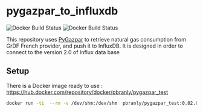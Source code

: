 # pygazpar_to_influxdb

![Docker Build Status](https://img.shields.io/docker/cloud/automated/jeoffrey54/pygazpar_to_influxdb.svg) ![Docker Build Status](https://img.shields.io/docker/cloud/build/jeoffrey54/pygazpar_to_influxdb.svg)


This repository uses [PyGazpar](https://github.com/ssenart/PyGazpar) to retrieve natural gas consumption from GrDF French provider, and push it to InfluxDB.
It is designed in order to connect to the version 2.0 of Influx data base

## Setup

There is a Docker image ready to use : https://hub.docker.com/repository/docker/pbranly/pygazpar_test

```bash
docker run -ti  --rm -v /dev/shm:/dev/shm  pbranly/pygazpar_test:0.02.02 pygazpar_to_influxdb.py --influxdb2-host 192.168.1.x:8086  --influxdb2-token xxxxxxxxxxxxxxxxxxxx  --influxdb2-bucket gazpar/autogen  --influxdb2-org xxx  --pygazpar-login 'xxx@fff.fr' --pygazpar-password 'fgfgfrt' -vvv
```
